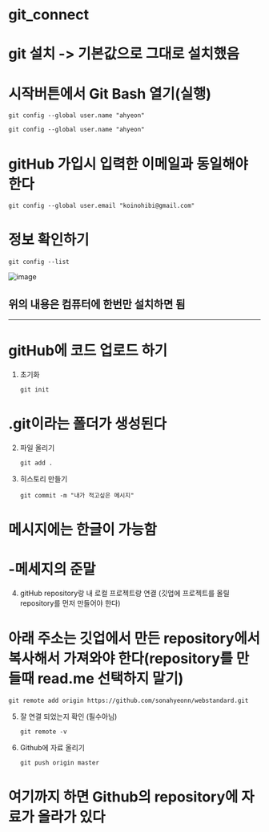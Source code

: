 # git_connect

# git 설치 -> 기본값으로 그대로 설치했음

# 시작버튼에서 Git Bash 열기(실행)

```
git config --global user.name "ahyeon"
```

```
git config --global user.name "ahyeon"
```
# gitHub 가입시 입력한 이메일과 동일해야 한다
```
git config --global user.email "koinohibi@gmail.com"
```
# 정보 확인하기
```
git config --list
```
![image](https://github.com/sonahyeonn/git_connect/assets/147791395/d02ebbd6-ba14-4832-aeeb-9494d1775f44)

위의 내용은 컴퓨터에 한번만 설치하면 됨
---------------------------------------
---------------------------------------

# gitHub에 코드 업로드 하기


1. 초기화

   ```
   git init
   ```
# .git이라는 폴더가 생성된다

2. 파일 올리기

   ```
   git add .
   ```

3. 히스토리 만들기

   ```
   git commit -m "내가 적고싶은 메시지"
   ```
# 메시지에는 한글이 가능함
# -메세지의 준말

4. gitHub repository랑 내 로컬 프로젝트랑 연결 (깃업에 프로젝트를 올릴 repository를 먼저 만들어야 한다)
# 아래 주소는 깃업에서 만든 repository에서 복사해서 가져와야 한다(repository를 만들때 read.me 선택하지 말기)

   ```
   git remote add origin https://github.com/sonahyeonn/webstandard.git
   ```

5. 잘 연결 되었는지 확인 (필수아님)

   ```
   git remote -v
   ```

6. Github에 자료 올리기

   ```
   git push origin master
   ```
   
# 여기까지 하면 Github의 repository에 자료가 올라가 있다
   
